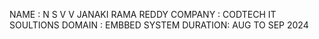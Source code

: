 NAME    : N S V V JANAKI RAMA REDDY 
COMPANY : CODTECH IT SOULTIONS 
DOMAIN  : EMBBED SYSTEM 
DURATION: AUG TO SEP 2024

